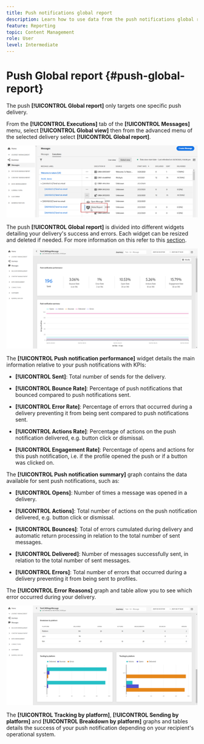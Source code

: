 ```yaml
---
title: Push notifications global report
description: Learn how to use data from the push notifications global report
feature: Reporting
topic: Content Management
role: User
level: Intermediate
---
```

# Push Global report {#push-global-report}

The push **[!UICONTROL Global report]** only targets one specific push delivery. 

From the **[!UICONTROL Executions]** tab of the **[!UICONTROL Messages]** menu, select **[!UICONTROL Global view]** then from the advanced menu of the selected delivery select **[!UICONTROL Global report]**.

![](../assets/global_report_11.png)

The push **[!UICONTROL Global report]** is divided into different widgets detailing your delivery's success and errors. Each widget can be resized and deleted if needed. For more information on this refer to this [section](global-report.md#modify-dashboard).

![](../assets/push_global_report.png)

The **[!UICONTROL Push notification performance]** widget details the main information relative to your push notifications with KPIs:

* **[!UICONTROL Sent]**: Total number of sends for the delivery.

* **[!UICONTROL Bounce Rate]**: Percentage of push notifications that bounced compared to push notifications sent.

* **[!UICONTROL Error Rate]**: Percentage of errors that occurred during a delivery preventing it from being sent compared to push notifications sent.

* **[!UICONTROL Actions Rate]**: Percentage of actions on the push notification delivered, e.g. button click or dismissal.

* **[!UICONTROL Engagement Rate]**: Percentage of opens and actions for this push notification, i.e. if the profile opened the push or if a button was clicked on.

The **[!UICONTROL Push notification summary]** graph contains the data available for sent push notifications, such as:

* **[!UICONTROL Opens]**: Number of times a message was opened in a delivery.

* **[!UICONTROL Actions]**: Total number of actions on the push notification delivered, e.g. button click or dismissal.

* **[!UICONTROL Bounces]**: Total of errors cumulated during delivery and automatic return processing in relation to the total number of sent messages.

* **[!UICONTROL Delivered]**: Number of messages successfully sent, in relation to the total number of sent messages.

* **[!UICONTROL Errors]**: Total number of errors that occurred during a delivery preventing it from being sent to profiles.

The **[!UICONTROL Error Reasons]** graph and table allow you to see which error occurred during your delivery.

![](../assets/push_global_report_2.png)

The **[!UICONTROL Tracking by platform]**, **[!UICONTROL Sending by platform]** and **[!UICONTROL Breakdown by platform]** graphs and tables details the success of your push notification depending on your recipient's operational system.
